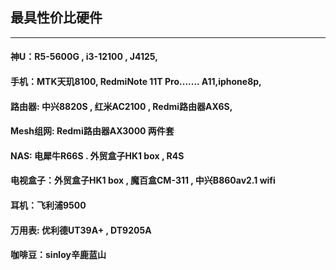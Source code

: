 ## 最具性价比硬件
-------------------------------------

#### 神U：R5-5600G  ,  i3-12100    , J4125,

#### 手机：MTK天玑8100, RedmiNote 11T Pro....... A11,iphone8p, 

#### 路由器: 中兴8820S  ,  红米AC2100  ,  Redmi路由器AX6S, 

#### Mesh组网: Redmi路由器AX3000 两件套

#### NAS: 电犀牛R66S  .  外贸盒子HK1 box  , R4S

#### 电视盒子：外贸盒子HK1 box ,  魔百盒CM-311 , 中兴B860av2.1 wifi

#### 耳机：飞利浦9500

#### 万用表: 优利德UT39A+  ,  DT9205A

#### 咖啡豆：sinloy辛鹿蓝山


